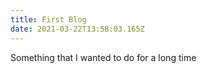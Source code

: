 ```yaml
---
title: First Blog
date: 2021-03-22T13:58:03.165Z
---
```


Something that I wanted to do for a long time